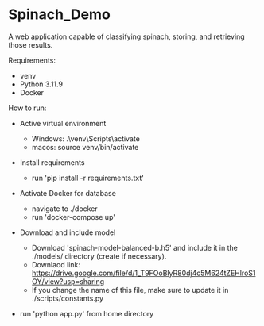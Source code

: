 # Spinach_Demo

A web application capable of classifying spinach, storing, and retrieving those results.

Requirements:
 - venv
 - Python 3.11.9
 - Docker

How to run:
 - Active virtual environment
    - Windows: .\venv\Scripts\activate
    - macos: source venv/bin/activate

 - Install requirements
    - run 'pip install -r requirements.txt'

 - Activate Docker for database
    - navigate to ./docker
    - run 'docker-compose up'

 - Download and include model
    - Download 'spinach-model-balanced-b.h5' and include it in the ./models/ directory (create if necessary).
    - Downlaod link: https://drive.google.com/file/d/1_T9FOoBlyR80dj4c5M624tZEHlroS1OY/view?usp=sharing
    - If you change the name of this file, make sure to update it in ./scripts/constants.py

 - run 'python app.py' from home directory